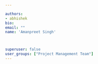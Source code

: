 ```yaml
---

authors:
- abhishek
bio: 
email: ""
name: 'Amanpreet Singh'



superuser: false
user_groups: ["Project Management Team"]
---
```



